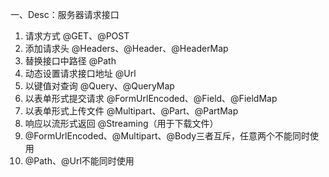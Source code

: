 一、Desc：服务器请求接口
1. 请求方式 @GET、@POST
2. 添加请求头 @Headers、@Header、@HeaderMap
3. 替换接口中路径 @Path
4. 动态设置请求接口地址 @Url
5. 以键值对查询 @Query、@QueryMap
6. 以表单形式提交请求 @FormUrlEncoded、@Field、@FieldMap
7. 以表单形式上传文件 @Multipart、@Part、@PartMap
8. 响应以流形式返回 @Streaming（用于下载文件）
9. @FormUrlEncoded、@Multipart、@Body三者互斥，任意两个不能同时使用
10. @Path、@Url不能同时使用